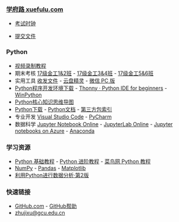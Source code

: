 ### **[学府路 xuefulu.com](http://xuefulu.com/)**
+ [考试时钟](http://10.5.1.246:8080/clock/)

+ [提交文件](https://wss1.cn/s/17r8av9mbuz)

### **Python**
+ [视频录制教程](https://wss1.cn/f/14cxlnb3xx8)
+ 期末考核 [17级金工1&2班](https://wss1.cn/f/14cq79axqhz) - [17级金工3&4班](https://wss1.cn/f/14cqak23yav) - [17级金工5&6班](https://wss1.cn/f/14cqdf9wya3)
+ 实用工具 [收发文件](https://www.wenshushu.cn/) - [云盘精灵](https://www.yunpanjingling.com/) - [微信 PC 版](https://pc.weixin.qq.com/)
+ [Python程序开发环境下载](https://wss1.cn/f/13smhkpcinb) - [Thonny · Python IDE for beginners](https://thonny.org) - [WinPython](https://sourceforge.net/projects/winpython/files/)
+ [Python核心知识思维导图](https://wss1.cn/f/13smoucpo5n)
+ [Python下载](https://www.python.org/downloads/) - [Python文档](https://docs.python.org/zh-cn/3/) - [第三方包索引](https://pypi.org/)
+ 专业开发 [Visual Studio Code](https://code.visualstudio.com/) - [PyCharm](http://www.jetbrains.com/pycharm/download/)
+ 数据科学 [Jupyter Notebook Online](https://mybinder.org/v2/gh/ipython/ipython-in-depth/master?filepath=binder/Index.ipynb) - [JupyterLab  Online](https://mybinder.org/v2/gh/jupyterlab/jupyterlab-demo/try.jupyter.org?urlpath=lab) - [Jupyter notebooks on Azure](https://notebooks.azure.com/) - [Anaconda](https://www.anaconda.com/distribution/)

### **学习资源**
+ [Python 基础教程](https://bop.mol.uno) - [Python 进阶教程](http://interpy.eastlakeside.com/) - [菜鸟网 Python 教程](https://www.runoob.com/python3/python3-tutorial.html)
+ [NumPy](https://www.numpy.org.cn) - [Pandas](https://www.pypandas.cn) - [Matplotlib](https://www.matplotlib.org.cn)
+ [利用Python进行数据分析·第2版](https://seancheney.gitbook.io/python-for-data-analysis-2nd/)

### **快速链接**
+ [GitHub.com](https://github.com/login) - [GitHub帮助](https://help.github.com/cn)
+ <zhujixu@gcu.edu.cn>
